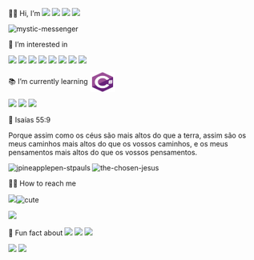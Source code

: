 <!---
![black-heart-divider](https://github.com/aleenocl/aleenocl/assets/157506898/dbd1051d-3040-4182-802a-4828b539f147)![black-heart-divider](https://github.com/aleenocl/aleenocl/assets/157506898/dbd1051d-3040-4182-802a-4828b539f147)
--->
<!---
--->
👋🏻 Hi, I’m
<img src="https://github.com/aleenocl/aleenocl/assets/157506898/1ebc8feb-7f1b-4949-8845-f8a19f37115b" width='40px' />
<img src="https://github.com/aleenocl/aleenocl/assets/157506898/b30d67b8-90b9-4b03-99b9-9060860a9066" width='20px' />
<img src="https://github.com/aleenocl/aleenocl/assets/157506898/b30d67b8-90b9-4b03-99b9-9060860a9066" width='20px' /> <img src="https://github.com/aleenocl/aleenocl/assets/157506898/f7bda84f-382a-48af-86c9-b96697169f05" width='50px' /> 

![mystic-messenger](https://github.com/aleenocl/aleenocl/assets/157506898/4dc928bb-300b-410a-b08d-91eed4a71303)

<!---
<img src="https://github.com/aleenocl/aleenocl/assets/157506898/57857c51-af08-4771-bb33-b9f2fee4f587" width='90px' />
--->

<!---
<img src="https://github.com/aleenocl/aleenocl/assets/157506898/b09aabd1-e91b-436b-af23-323e2d19b0ee" width='77px' />
--->
<!---
--->

<!---
![kawaii]<img src="https://github.com/aleenocl/aleenocl/assets/157506898/f4f2edd0-f2b6-4699-8c01-c21fd92f7370" width='20px' />
--->

<!---
--->
📖 I’m interested in

<!---
--->
<img src="https://github.com/aleenocl/aleenocl/assets/157506898/fe49ec0e-5415-4be9-abca-081a6dca9b51" width='250px' />
<img src="https://github.com/aleenocl/aleenocl/assets/157506898/9c871808-d0b3-4712-b8c9-11da2d567103" width='140px' />
<!---
--->
<img src="https://github.com/aleenocl/aleenocl/assets/157506898/40f4dff4-2531-438c-ad6f-dbd4a17df40d" width='150px' />
<img src="https://github.com/aleenocl/aleenocl/assets/157506898/0f322a75-6e31-49ee-903e-c7de1f0c53cc" width='250px' />
<img src="https://github.com/aleenocl/aleenocl/assets/157506898/d1f3d4bd-7201-4759-bf75-1b703649ca30" width='150px' />
<!---
--->
<img src="https://github.com/aleenocl/aleenocl/assets/157506898/6560bcc5-5198-472a-a715-aded0cbd4657" width='200px' />
<!---
--->
<img src="https://github.com/aleenocl/aleenocl/assets/157506898/bcd79ad1-d1d0-4d2a-ab60-018ef40be220" width='450px' />
<img src="https://github.com/aleenocl/aleenocl/assets/157506898/8da1c778-3d11-40d8-8419-412eb5603d19" width='250px' />
<!---
--->
<!---
Business Management | Personal Development | Business Planning | Development of Management Systems | Leadership and People Management | Business Audit
--->
<!---
![thats-you-point-out](https://github.com/aleenocl/aleenocl/assets/157506898/c5594caa-e97a-467d-b88c-f2ccc6ffb375)
--->




📚 I’m currently learning <img align="center" alt="Rafa-Csharp" height="40" width="50" src="https://raw.githubusercontent.com/devicons/devicon/master/icons/csharp/csharp-original.svg"> 
<!---
--->
<img src="https://github.com/aleenocl/aleenocl/assets/157506898/2879d749-5548-42db-aac6-96206292f227" width='200px' />
<!---
--->

<img src="https://github.com/aleenocl/aleenocl/assets/157506898/2bda003f-5995-47b2-98dd-ce862daaea35" width='200px' />
<img src="https://github.com/aleenocl/aleenocl/assets/157506898/fcbc0299-cb8d-4a75-8ea1-a945bac9769e" width='320px' />

📖 Isaías 55:9
<!---
--->
Porque assim como os céus são mais altos do que a terra, assim são os meus caminhos mais altos do que os vossos caminhos, e os meus pensamentos mais altos do que os vossos pensamentos. 
<!---
--->
![jpineapplepen-stpauls](https://github.com/aleenocl/aleenocl/assets/157506898/2c94a350-fbfe-4c24-8ca2-76a210249e9e)
![the-chosen-jesus](https://github.com/aleenocl/aleenocl/assets/157506898/f0590c7e-0160-4c97-85c2-c50dc9745c8a)

<!---
--->

🌲✨ How to reach me 
<!---
--->
<a href="https://www.youtube.com/channel/UCM0CHK6fFyQzwGN6p31opvQ" target="_blank"><img src="https://img.shields.io/badge/YouTube-FF0000?style=for-the-badge&logo=youtube&logoColor=white" target="_blank"></a>![cute](https://github.com/aleenocl/aleenocl/assets/157506898/0a5dff88-b85c-4197-99b3-0469d37d8d93) 
  <!---
--->
<img src="https://github.com/aleenocl/aleenocl/assets/157506898/d9180d29-d969-4d09-bbaa-429d388e9d26" width='100px' /> 
<!---
--->

🦇  Fun fact about <img src="https://github.com/aleenocl/aleenocl/assets/157506898/98d7180a-353b-43b3-8f02-547fdcf04f9f" width='120px' />
<img src="https://github.com/aleenocl/aleenocl/assets/157506898/cbebf593-4903-425f-a401-26e7bf50f83f" width='100px' />
<img src="https://github.com/aleenocl/aleenocl/assets/157506898/0ee40491-71ea-431f-96b0-77d5d22bde34" width='50px' />
<!---
--->
<img src="https://github.com/aleenocl/aleenocl/assets/157506898/a8c91618-20d5-4613-b0f1-772157d8012a" width='350px' />
<!---
--->
<img src="https://github.com/aleenocl/aleenocl/assets/157506898/06f84be1-2981-4e52-be7d-4124aaac0c76" width='350px' />
<!---
<img src="https://github.com/aleenocl/aleenocl/assets/157506898/ebb2a4b4-e8b0-4b4d-b000-02be56c010cc" width='350px' />
--->



<!---
aleenocl/aleenocl is a ✨ special ✨ repository because its `README.md` (this file) appears on your GitHub profile.
You can click the Preview link to take a look at your changes.
--->

<!---
<div> 
  <a href="https://instagram.com/aindavoucriarumaqui" target="_blank"><img src="https://img.shields.io/badge/-Instagram-%23E4405F?style=for-the-badge&logo=instagram&logoColor=white" target="_blank"></a>
  <a href = "mailto:aindavoucriarumaqui@gmail.com"><img src="https://img.shields.io/badge/-Gmail-%23333?style=for-the-badge&logo=gmail&logoColor=white" target="_blank"></a>
</div>
--->
<!---

--->

